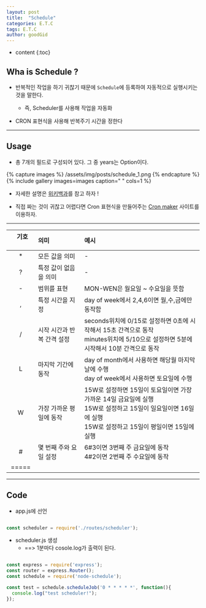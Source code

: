 ```yaml
---
layout: post
title:  "Schedule"
categories: E.T.C
tags: E.T.C
author: goodGid
---
```

* content
{:toc}


## Wha is Schedule ?

* 반복적인 작업을 하기 귀찮기 때문에 `Schedule`에 등록하여 자동적으로 실행시키는 것을 말한다.
    * 즉, Scheduler를 사용해 작업을 자동화

* CRON 표현식을 사용해 반복주기 시간을 정한다


---

## Usage

* 총 7개의 필드로 구성되어 있다. 그 중 years는 Option이다.

{% capture images %}
	/assets/img/posts/schedule_1.png
{% endcapture %}
{% include gallery images=images caption=" " cols=1 %}

* 자세한 설명은 [위키백과](https://en.wikipedia.org/wiki/Cron#CRON_expression)를 참고 하자 !

* 직접 짜는 것이 귀찮고 어렵다면 Cron 표현식을 만들어주는 [Cron maker](http://www.cronmaker.com/) 사이트를 이용하자. 
 
 
---

| &nbsp; &nbsp; 기호 &nbsp; &nbsp; | 의미 | 예시 |
|:-------:|:-------|:-------|
| *     | 모든 값을 의미 | - |
| ?     | 특정 값이 없음을 의미 | - |
| -     | 범위를 표현 |  MON-WEN은 월요일 ~ 수요일을 뜻함 |
| ,     | 특정 시간을 지정 |  day of week에서 2,4,6이면 월,수,금에만 동작함 |
| /     | 시작 시간과 반복 간격 설정| seconds위치에 0/15로 설정하면 0초에 시작해서 15초 간격으로 동작 <br> minutes위치에 5/10으로 설정하면 5분에 시작해서 10분 간격으로 동작 |
| L    | 마지막 기간에 동작 | day of month에서 사용하면 해당월 마지막 날에 수행 <br> day of week에서 사용하면 토요일에 수행 |
| W   |가장 가까운 평일에 동작  | 15W로 설정하면 15일이 토요일이면 가장 가까운 14일 금요일에 실행 <br> 15W로 설정하고 15일이 일요일이면 16일에 실행 <br> 15W로 설정하고 15일이 평일이면 15일에 실행 |
| #   | 몇 번째 주와 요일 설정  | 6#3이면 3번째 주 금요일에 동작 <br> 4#2이면 2번째 주 수요일에 동작 |
|=====


--- 

## Code 

* app.js에 선언


``` js

const scheduler = require('./routes/scheduler');

```


* scheduler.js 생성
    * ==> 1분마다 cosole.log가 출력이 된다.
``` js

const express = require('express');
const router = express.Router();
const schedule = require('node-schedule');

const test = schedule.scheduleJob('0 * * * * *', function(){
  console.log("test scheduler!");
});

```

